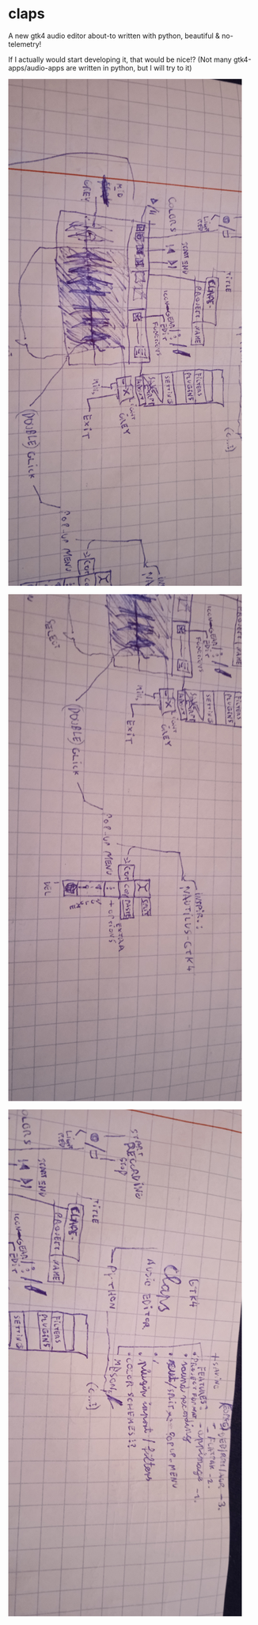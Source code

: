 # claps
A new gtk4 audio editor about-to written with python, beautiful &amp; no-telemetry!

If I actually would start developing it, that would be nice!?
(Not many gtk4-apps/audio-apps are written in python, but I will try to it) 

![pix](https://raw.githubusercontent.com/theoteno/claps/main/IMG_20220510_171511.jpg)

![pix](https://raw.githubusercontent.com/theoteno/claps/main/IMG_20220510_171516.jpg)

![pix](https://raw.githubusercontent.com/theoteno/claps/main/IMG_20220510_171521.jpg)
